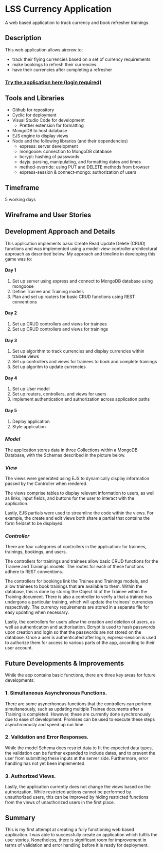 # LSS Currency Application

A web based application to track currency and book refresher trainings

## Description

This web application allows aircrew to:
* track their flying currencies based on a set of currency requirements
* make bookings to refresh their currencies
* have their currencies after completing a refresher

### [Try the application here (login required)](lss-currency.cyclic.app)

## Tools and Libraries

* Github for repository
* Cyclic for deployment
* Visual Studio Code for development
  * Prettier extension for formatting
* MongoDB to host database
* EJS engine to display views
* Node and the following libraries (and their dependencies)
  * express: server development
  * mongoose: connection to MongoDB database
  * bcrypt: hashing of passwords
  * dayjs: parsing, manipulating, and formatting dates and times
  * method-override: using PUT and DELETE methods from browser
  * express-session & connect-mongo: authorization of users
  
## Timeframe

5 working days

## Wireframe and User Stories

## Development Approach and Details

This application implements basic Create Read Update Delete (CRUD) functions and was implemented using a model-view-controller architectural approach as described below. My approach and timeline in developing this game was to:

#### Day 1
1. Set up server using express and connect to MongoDB database using mongoose 
2. Define Trainee and Training models
3. Plan and set up routers for basic CRUD functions using REST conventions

#### Day 2
1. Set up CRUD controllers and views for trainees
2. Set up CRUD controllers and views for trainings

#### Day 3
1. Set up algorithm to track currencies and display currencies within trainee views
2. Set up controllers and views for trainees to book and complete trainings
3. Set up algoritm to update currencies

#### Day 4
1. Set up User model
2. Set up routers, controllers, and views for users
3. Implement authentication and authorization across application paths

#### Day 5
1. Deploy application
2. Style application

### _Model_

The application stores data in three Collections within a MongoDB Database, with the Schemas described in the picture below.

### _View_

The views were generated using EJS to dynamically display information passed by the Controller when rendered. 

The views comprise tables to display relevant information to users, as well as links, input fields, and buttons for the user to interact with the application. 

Lastly, EJS partials were used to streamline the code within the views. For example, the create and edit views both share a partial that contains the form fieldset to be displayed.

### _Controller_

There are four categories of controllers in the application: for trainees, trainings, bookings, and users. 

The controllers for trainings and trainees allow basic CRUD functions for the Trainee and Trainings models. The routes for each of these functions adhere to REST conventions.

The controllers for bookings link the Trainee and Trainings models, and allow trainees to book trainings that are available to them. Within the database, this is done by storing the Object Id of the Trainee within the Training document. There is also a controller to verify a that a trainee has undergone a particular training, which will update the trainees' currencies respectively. The currency requirements are stored in a separate file for easy updating when necessary. 

Lastly, the controllers for users allow the creation and deletion of users, as well as authentication and authorisation. Bcrypt is used to hash passwords upon creation and login so that the passwords are not stored on the database. Once a user is authenticated after login, express-session is used to authorize them for access to various parts of the app, according to their user account. 

## Future Developments & Improvements

While the app contains basic functions, there are three key areas for future developments:

### 1. Simultaneous Asynchronous Functions. 

There are some asyncrhonous functions that the controllers can perform simultaneously, such as updating multiple Trainee documents after a Training is completed. However, these are currently done synchronously due to ease of development. Promises can be used to execute these steps asynchronously and speed up run time. 

### 2. Validation and Error Responses. 

While the model Schema does restrict data to fit the expected data types, the validation can be further expanded to include dates, and to prevent the user from submitting these inputs at the server side. Furthermore, error handling has not yet been implemented. 

### 3. Authorized Views.

Lastly, the application currently does not change the views based on the authorization. While restricted actions cannot be performed by unauthorized users, this can be improved by hiding restricted functions from the views of unauthorized users in the first place. 

## Summary

This is my first attempt at creating a fully functioning web based application. I was able to successfully create an application which fulfils the user stories. Nonetheless, there is significant room for improvement in terms of validation and error handling before it is ready for deployment. 
